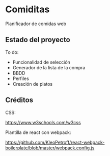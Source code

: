 # Comiditas

Planificador de comidas web

## Estado del proyecto

To do:

*  Funcionalidad de selección
*  Generador de la lista de la compra
*  BBDD
*  Perfiles
*  Creación de platos


## Créditos

CSS:

https://www.w3schools.com/w3css

Plantilla de react con webpack:

https://github.com/KleoPetroff/react-webpack-boilerplate/blob/master/webpack.config.js
